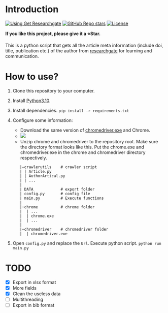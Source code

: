 # Introduction
[![Using Get Researchgate](https://img.shields.io/badge/Using-Get%20Researchergate-blue?style=flat-round&logo=github)](https://github.com/leitaosha/get-researchergate)
[![GitHub Repo stars](https://img.shields.io/github/stars/leitaosha/get-researchergate?label=⭐get-researchergate)](https://github.com/leitaosha/get-researchergate)
[![License](https://img.shields.io/github/license/leitaosha/get-researchergate)](https://github.com/leitaosha/get-researchergate/LICENSE)

[//]: # (![Downloads latest release]&#40;https://img.shields.io/github/downloads/leitaosha/get-researchergate/total?color=yellow&#41;)

**If you like this project, please give it a ⭐Star.**

This is a python script that gets all the article meta information (include doi, title, publication etc.) of the author from [researchgate](https://www.researchgate.net/) for learning and communication.

# How to use?

1. Clone this repository to your computer.
2. Install [Python3.10](https://www.python.org/downloads/windows/). 
3. Install dependencies. ```pip install -r requirements.txt```
4. Configure some information:
   - Download the same version of [chromedriver.exe](https://googlechromelabs.github.io/chrome-for-testing/#stable) and Chrome. 
   - ![](https://s2.loli.net/2023/10/31/Fnw8gtUYmyM9JDv.png)
   - Unzip chrome and chromedriver to the repository root. Make sure the directory format looks like this. Put the chrome.exe and chromedriver.exe in the chrome and chromedriver directory respectively.
   ```text
      |—crawlerutils    # crawler script
      | | Article.py
      | | AuthorArtical.py
      | | ...
      |
      | DATA            # export folder
      | config.py       # config file
      | main.py         # Execute functions
      |
      |─chrome          # chrome folder
      |  | ...
      |  | chrome.exe
      |  | ...
      |
      |─chromedriver    # chromedriver folder
      |  | chromedriver.exe
   ```

5. Open `config.py` and replace the `Url`. Execute python script. `python run main.py`

# TODO

- [x] Export in xlsx format
- [x] More fields
- [x] Clean the useless data
- [ ] Multithreading
- [ ] Export in bib format
